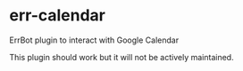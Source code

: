# err-calendar
ErrBot plugin to interact with Google Calendar

This plugin should work but it will not be actively maintained.
